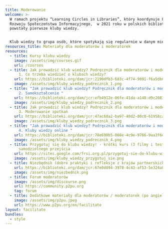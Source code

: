 ```yaml
---
title: Moderowanie
welcome: >-
  W ramach projektu “Learning Circles in Libraries”, który koordynuje Fundacja
  Rozwoju Społeczeństwa Informacyjnego,  w 2021 roku w polskich bibliotekach
  powstały pierwsze kluby wiedzy.


  Klub wiedzy to grupa osób, które spotykają się regularnie w danym miejscu (np. w bibliotece) - po to, by wspólnie się czegoś uczyć. Osoby uczestniczące w spotkaniach korzystają z zasobów wiedzy dostępnych w internecie, uczą się od siebie nawzajem, a wsparcie zapewnia im moderator. Moderatorzy nie muszą być specjalistami w dziedzinach, których dotyczą kursy. Dlatego moderatorem - po przeszkoleniu i przygotowaniu - może zostać każdy.
resources_title: Materiały dla moderatorów i moderatorek
resources:
  - title: Kursy klubu wiedzy
    image: /assets/img/courses.gif
    url: /courses
  - title: Jak prowadzić klub wiedzy? Podręcznik dla moderatorów i moderatorek. Cz.
      1. Co trzeba wiedzieć o klubach wiedzy?
    url: https://biblioteki.org/dam/jcr:2190dfb3-683c-4f74-9091-f6a5db6b1ae3/Jak_prowadzic_klub_wiedzy_Cz_1_Co_trzeba_wiedziec.pdf
    image: /assets/img/kluby_wiedzy_podrecznik_1.png
  - title: "Jak prowadzić klub wiedzy? Podręcznik dla moderatorów i moderatorek. Cz.
      2. Samokształcenie "
    url: https://biblioteki.org/dam/jcr:efb4912e-06fe-41da-a148-d9c20839405e/Jak_prowadzic_klub_wiedzy_Cz_2_Samoksztakcenie.pdf
    image: /assets/img/kluby_wiedzy_podrecznik_2.png
  - title: Jak prowadzić klub wiedzy? Podręcznik dla moderatorów i moderatorek. Cz.
      3. Moderowanie spotkań
    url: https://biblioteki.org/dam/jcr:47ac68a2-ba97-40d2-80c8-61958caca5d5/Jak_prowadzic_klub_wiedzy_Cz_3_Moderowanie.pdf
    image: /assets/img/kluby_wiedzy_podrecznik_3.png
  - title: "Jak prowadzić klub wiedzy? Podręcznik dla moderatorów i moderatorek. Cz.
      4. Kluby wiedzy online "
    url: https://biblioteki.org/dam/jcr:78e690b5-008e-4c9e-9766-9aa3f6d1350b/Jak_prowadzic_klub_wiedzy_Cz_4_Kluby_online.pdf
    image: /assets/img/kluby_wiedzy_podrecznik_4.png
  - title: Przygotuj się do klubu wiedzy! - krótki kurs (3 filmy i testy) do
      samodzielnego przejścia
    url: https://sites.google.com/frsi.org.pl/przygotuj-sie-do-klubu-wiedzy
    image: /assets/img/kluby_wiedzy_przygotuj_sie.png
  - title: Niezbędnik (dobre praktyki i refleksje z krajów partnerskich)
    url: https://biblioteki.org/dam/jcr:67e0d894-3978-4c43-af53-5e324a8c8f65/29.06_Niezbednik_Kluby_wiedzy_w_bibliotekach.pdf
    image: /assets/img/niezbednik.png
  - title: Forum moderatorów
    image: /assets/img/discourse.png
    url: https://community.p2pu.org
    tag: forum
  - title: Dodatkowe materiały dla moderatorów / moderatorek (po angielsku)
    image: /assets/img/p2pu.jpeg
    url: https://www.p2pu.org/en/facilitate
layout: facilitate
bundles:
  - style
---
```

